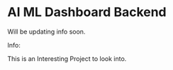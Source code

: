 # AI ML Dashboard Backend

Will be updating info soon.

Info:

This is an Interesting Project to look into.